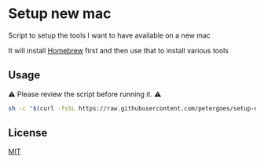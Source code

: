 # Setup new mac

Script to setup the tools I want to have available on a new mac

It will install [Homebrew](https://brew.sh) first and then use that to install various tools


## Usage

⚠️ Please review the script before running it. ⚠️

```bash
sh -c "$(curl -fsSL https://raw.githubusercontent.com/petergoes/setup-new-mac/main/install.sh)"
```

  
## License

[MIT](https://choosealicense.com/licenses/mit/)
